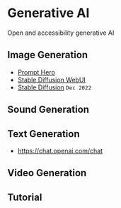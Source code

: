 # Generative AI

Open and accessibility generative AI



## Image Generation

* [Prompt Hero](https://prompthero.com/)
* [Stable Diffusion WebUI](https://github.com/AUTOMATIC1111/stable-diffusion-webui)
* [Stable Diffusion](https://stability.ai/blog/stablediffusion2-1-release7-dec-2022) `Dec 2022`

## Sound Generation

## Text Generation

* https://chat.openai.com/chat 

## Video Generation

## Tutorial
